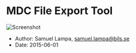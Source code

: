 MDC File Export Tool
=======================================

![Screenshot](http://i.imgur.com/Uv15Mgk.png)

- Author: Samuel Lampa, samuel.lampa@bils.se
- Date: 2015-06-01
